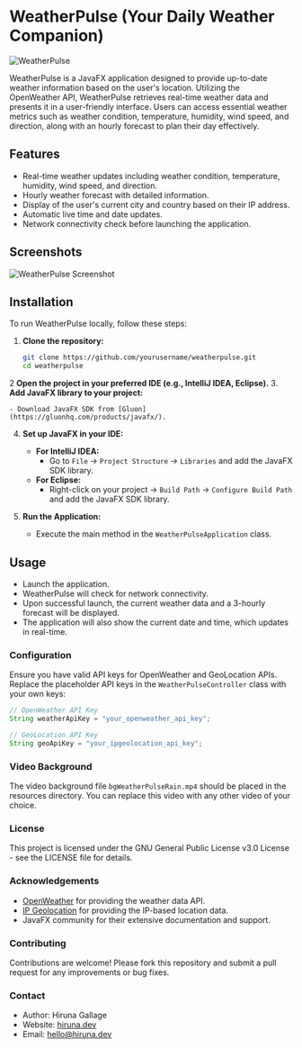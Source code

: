 # WeatherPulse (Your Daily Weather Companion)

![WeatherPulse](https://telegra.ph/file/fc20e5118e9007d72e0e0.png)

WeatherPulse is a JavaFX application designed to provide up-to-date weather information based on the user's location. Utilizing the OpenWeather API, WeatherPulse retrieves real-time weather data and presents it in a user-friendly interface. Users can access essential weather metrics such as weather condition, temperature, humidity, wind speed, and direction, along with an hourly forecast to plan their day effectively.

## Features

- Real-time weather updates including weather condition, temperature, humidity, wind speed, and direction.
- Hourly weather forecast with detailed information.
- Display of the user's current city and country based on their IP address.
- Automatic live time and date updates.
- Network connectivity check before launching the application.

## Screenshots

![WeatherPulse Screenshot](https://telegra.ph/file/a3bf2f15534df96ed574f.png)

## Installation

To run WeatherPulse locally, follow these steps:

1. **Clone the repository:**

   ```sh
   git clone https://github.com/yourusername/weatherpulse.git
   cd weatherpulse

2 **Open the project in your preferred IDE (e.g., IntelliJ IDEA, Eclipse).**
3. **Add JavaFX library to your project:**

    - Download JavaFX SDK from [Gluon](https://gluonhq.com/products/javafx/).

4. **Set up JavaFX in your IDE:**

    - **For IntelliJ IDEA:**
        - Go to `File` -> `Project Structure` -> `Libraries` and add the JavaFX SDK library.
    - **For Eclipse:**
        - Right-click on your project -> `Build Path` -> `Configure Build Path` and add the JavaFX SDK library.

5. **Run the Application:**

    - Execute the main method in the `WeatherPulseApplication` class.


## Usage

- Launch the application.
- WeatherPulse will check for network connectivity.
- Upon successful launch, the current weather data and a 3-hourly forecast will be displayed.
- The application will also show the current date and time, which updates in real-time.

### Configuration

Ensure you have valid API keys for OpenWeather and GeoLocation APIs. Replace the placeholder API keys in the `WeatherPulseController` class with your own keys:

```java
// OpenWeather API Key
String weatherApiKey = "your_openweather_api_key";

// GeoLocation API Key
String geoApiKey = "your_ipgeolocation_api_key";
```

### Video Background

The video background file `bgWeatherPulseRain.mp4` should be placed in the resources directory. You can replace this video with any other video of your choice.

### License

This project is licensed under the GNU General Public License v3.0 License - see the LICENSE file for details.

### Acknowledgements

- [OpenWeather](https://openweathermap.org/) for providing the weather data API.
- [IP Geolocation](https://ipgeolocation.io/) for providing the IP-based location data.
- JavaFX community for their extensive documentation and support.

### Contributing

Contributions are welcome! Please fork this repository and submit a pull request for any improvements or bug fixes.

### Contact

- Author: Hiruna Gallage
- Website: [hiruna.dev](https://hiruna.dev)
- Email: [hello@hiruna.dev](mailto:hello@hiruna.dev)
